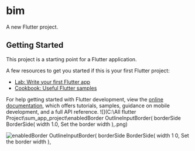 # bim

A new Flutter project.

## Getting Started

This project is a starting point for a Flutter application.

A few resources to get you started if this is your first Flutter project:

- [Lab: Write your first Flutter app](https://docs.flutter.dev/get-started/codelab)
- [Cookbook: Useful Flutter samples](https://docs.flutter.dev/cookbook)

For help getting started with Flutter development, view the
[online documentation](https://docs.flutter.dev/), which offers tutorials,
samples, guidance on mobile development, and a full API reference.
![](C:\All flutter Project\sum_app_project\enabledBorder OutlineInputBorder( borderSide BorderSide( width 1.0,  Set the border width ),.png)

![enabledBorder OutlineInputBorder( borderSide BorderSide( width 1 0,  Set the border width ),](https://github.com/yasinpalash/sum_app_project/assets/145049322/5913f205-f1e6-4877-9ff0-2021b311c9d2)
